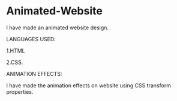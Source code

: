 # Animated-Website

I have made an animated website design.

LANGUAGES USED:

1.HTML

2.CSS. 

ANIMATION EFFECTS:


I have made the animation effects on website using CSS transform properties.

